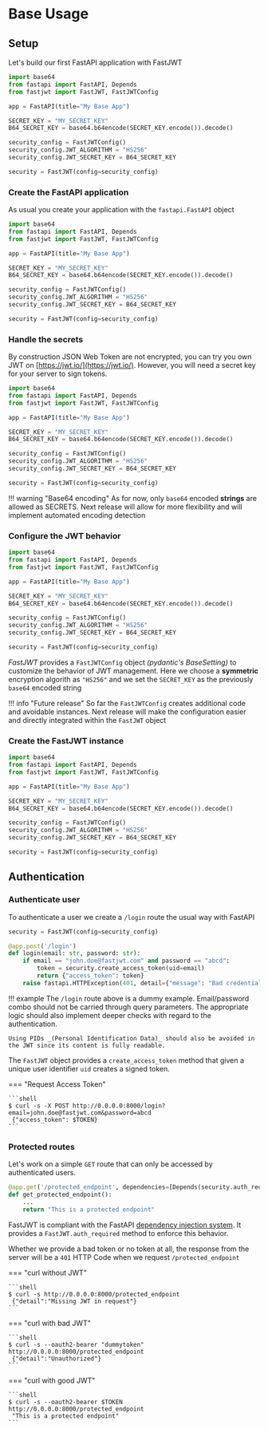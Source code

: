 # Base Usage

## Setup

Let's build our first FastAPI application with FastJWT

```py linenums="1"
import base64
from fastapi import FastAPI, Depends
from fastjwt import FastJWT, FastJWTConfig

app = FastAPI(title="My Base App")

SECRET_KEY = "MY_SECRET_KEY"
B64_SECRET_KEY = base64.b64encode(SECRET_KEY.encode()).decode()

security_config = FastJWTConfig()
security_config.JWT_ALGORITHM = "HS256"
security_config.JWT_SECRET_KEY = B64_SECRET_KEY

security = FastJWT(config=security_config)
```

### Create the FastAPI application

As usual you create your application with the `fastapi.FastAPI` object

```py linenums="1" hl_lines="2 5"
import base64
from fastapi import FastAPI, Depends
from fastjwt import FastJWT, FastJWTConfig

app = FastAPI(title="My Base App")

SECRET_KEY = "MY_SECRET_KEY"
B64_SECRET_KEY = base64.b64encode(SECRET_KEY.encode()).decode()

security_config = FastJWTConfig()
security_config.JWT_ALGORITHM = "HS256"
security_config.JWT_SECRET_KEY = B64_SECRET_KEY

security = FastJWT(config=security_config)
```

### Handle the secrets

By construction JSON Web Token are not encrypted, you can try you own JWT on [https://jwt.io/](https://jwt.io/). However, you will need a secret key for your server to sign tokens.

```py linenums="1" hl_lines="1 7-8"
import base64
from fastapi import FastAPI, Depends
from fastjwt import FastJWT, FastJWTConfig

app = FastAPI(title="My Base App")

SECRET_KEY = "MY_SECRET_KEY"
B64_SECRET_KEY = base64.b64encode(SECRET_KEY.encode()).decode()

security_config = FastJWTConfig()
security_config.JWT_ALGORITHM = "HS256"
security_config.JWT_SECRET_KEY = B64_SECRET_KEY

security = FastJWT(config=security_config)
```

!!! warning "Base64 encoding"
    As for now, only `base64` encoded **strings** are allowed as SECRETS. Next release will allow for more flexibility and will implement automated encoding detection

### Configure the JWT behavior

```py linenums="1" hl_lines="3 10-12"
import base64
from fastapi import FastAPI, Depends
from fastjwt import FastJWT, FastJWTConfig

app = FastAPI(title="My Base App")

SECRET_KEY = "MY_SECRET_KEY"
B64_SECRET_KEY = base64.b64encode(SECRET_KEY.encode()).decode()

security_config = FastJWTConfig()
security_config.JWT_ALGORITHM = "HS256"
security_config.JWT_SECRET_KEY = B64_SECRET_KEY

security = FastJWT(config=security_config)
```

_FastJWT_ provides a `FastJWTConfig` object _(pydantic's BaseSetting)_ to customize the behavior of JWT management.
Here we choose a **symmetric** encryption algorith as `"HS256"` and we set the `SECRET_KEY` as the previously `base64` encoded string

!!! info "Future release"
    So far the `FastJWTConfig` creates additional code and avoidable instances. Next release will make the configuration easier and directly integrated within the `FastJWT` object

### Create the FastJWT instance

```py linenums="1" hl_lines="3 14"
import base64
from fastapi import FastAPI, Depends
from fastjwt import FastJWT, FastJWTConfig

app = FastAPI(title="My Base App")

SECRET_KEY = "MY_SECRET_KEY"
B64_SECRET_KEY = base64.b64encode(SECRET_KEY.encode()).decode()

security_config = FastJWTConfig()
security_config.JWT_ALGORITHM = "HS256"
security_config.JWT_SECRET_KEY = B64_SECRET_KEY

security = FastJWT(config=security_config)
```

## Authentication

### Authenticate user

To authenticate a user we create a `/login` route the usual way with FastAPI

```py linenums="14"
security = FastJWT(config=security_config)

@app.post('/login')
def login(email: str, password: str):
    if email == "john.doe@fastjwt.com" and password == "abcd":
        token = security.create_access_token(uid=email)
        return {"access_token": token}
    raise fastapi.HTTPException(401, detail={"message": "Bad credentials"})

```

!!! example 
    The `/login` route above is a dummy example. Email/password combo should not be carried through query parameters.
    The appropriate logic should also implement deeper checks with regard to the authentication. 

    Using PIDs _(Personal Identification Data)_ should also be avoided in the JWT since its content is fully readable.

The `FastJWT` object provides a `create_access_token` method that given a unique user identifier `uid` creates a signed token.

=== "Request Access Token"

    ```shell
    $ curl -s -X POST http://0.0.0.0:8000/login?email=john.doe@fastjwt.com&password=abcd
     {"access_token": $TOKEN}
    ```


### Protected routes

Let's work on a simple `GET` route that can only be accessed by authenticated users.

```py linenums="23" hl_lines="1"
@app.get('/protected_endpoint', dependencies=[Depends(security.auth_required)])
def get_protected_endpoint():
    ...
    return "This is a protected endpoint"

```

FastJWT is compliant with the FastAPI [dependency injection system](https://fastapi.tiangolo.com/tutorial/dependencies/). It provides a `FastJWT.auth_required` method to enforce this behavior.

Whether we provide a bad token or no token at all, the response from the server will be a `401` HTTP Code when we request `/protected_endpoint`

=== "curl without JWT"

    ```shell
    $ curl -s http://0.0.0.0:8000/protected_endpoint
     {"detail":"Missing JWT in request"}
    ```
=== "curl with bad JWT"

    ```shell
    $ curl -s --oauth2-bearer "dummytoken" http://0.0.0.0:8000/protected_endpoint
     {"detail":"Unauthorized"}
    ```
=== "curl with good JWT"

    ```shell
    $ curl -s --oauth2-bearer $TOKEN http://0.0.0.0:8000/protected_endpoint
     "This is a protected endpoint"
    ```
